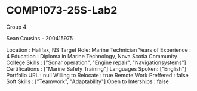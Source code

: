 # COMP1073-25S-Lab2

Group 4

Sean Cousins - 200415975


Location : Halifax, NS
Target Role: Marine Technician
Years of Experience : 4
Education : Diploma in Marine Technology, Nova Scotia Community College
Skills : ["Sonar operation", "Engine repair", "Navigationsystems"]
Certifications : ["Marine Safety Training"]
Languages Spoken: ["English"]
Portfolio URL : null
Willing to Relocate : true
Remote Work Preffered : false
Soft Skills : ["Teamwork", "Adaptability"]
Open to Interships : false